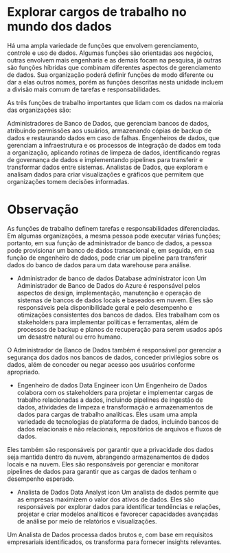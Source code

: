 # Explorar cargos de trabalho no mundo dos dados

Há uma ampla variedade de funções que envolvem gerenciamento, controle e uso de dados. Algumas funções são orientadas aos negócios, outras envolvem mais engenharia e as demais focam na pesquisa, já outras são funções híbridas que combinam diferentes aspectos de gerenciamento de dados. Sua organização poderá definir funções de modo diferente ou dar a elas outros nomes, porém as funções descritas nesta unidade incluem a divisão mais comum de tarefas e responsabilidades.

As três funções de trabalho importantes que lidam com os dados na maioria das organizações são:

Administradores de Banco de Dados, que gerenciam bancos de dados, atribuindo permissões aos usuários, armazenando cópias de backup de dados e restaurando dados em caso de falhas.
Engenheiros de dados, que gerenciam a infraestrutura e os processos de integração de dados em toda a organização, aplicando rotinas de limpeza de dados, identificando regras de governança de dados e implementando pipelines para transferir e transformar dados entre sistemas.
Analistas de Dados, que exploram e analisam dados para criar visualizações e gráficos que permitem que organizações tomem decisões informadas.

# Observação

As funções de trabalho definem tarefas e responsabilidades diferenciadas. Em algumas organizações, a mesma pessoa pode executar várias funções; portanto, em sua função de administrador de banco de dados, a pessoa pode provisionar um banco de dados transacional e, em seguida, em sua função de engenheiro de dados, pode criar um pipeline para transferir dados do banco de dados para um data warehouse para análise.

- Administrador de banco de dados
Database administrator icon Um Administrador de Banco de Dados do Azure é responsável pelos aspectos de design, implementação, manutenção e operação de sistemas de bancos de dados locais e baseados em nuvem. Eles são responsáveis pela disponibilidade geral e pelo desempenho e otimizações consistentes dos bancos de dados. Eles trabalham com os stakeholders para implementar políticas e ferramentas, além de processos de backup e planos de recuperação para serem usados após um desastre natural ou erro humano.

O Administrador de Banco de Dados também é responsável por gerenciar a segurança dos dados nos bancos de dados, conceder privilégios sobre os dados, além de conceder ou negar acesso aos usuários conforme apropriado.

- Engenheiro de dados
Data Engineer icon Um Engenheiro de Dados colabora com os stakeholders para projetar e implementar cargas de trabalho relacionadas a dados, incluindo pipelines de ingestão de dados, atividades de limpeza e transformação e armazenamentos de dados para cargas de trabalho analíticas. Eles usam uma ampla variedade de tecnologias de plataforma de dados, incluindo bancos de dados relacionais e não relacionais, repositórios de arquivos e fluxos de dados.

Eles também são responsáveis por garantir que a privacidade dos dados seja mantida dentro da nuvem, abrangendo armazenamentos de dados locais e na nuvem. Eles são responsáveis por gerenciar e monitorar pipelines de dados para garantir que as cargas de dados tenham o desempenho esperado.

- Analista de Dados
Data Analyst icon Um analista de dados permite que as empresas maximizem o valor dos ativos de dados. Eles são responsáveis por explorar dados para identificar tendências e relações, projetar e criar modelos analíticos e favorecer capacidades avançadas de análise por meio de relatórios e visualizações.

Um Analista de Dados processa dados brutos e, com base em requisitos empresariais identificados, os transforma para fornecer insights relevantes.
